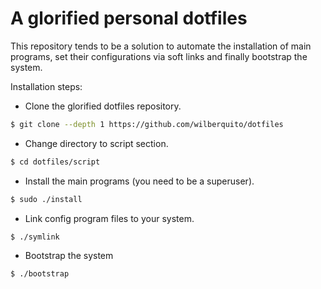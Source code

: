 # A glorified personal dotfiles

This repository tends to be a solution to automate the installation
of main programs, set their configurations via soft links and finally
bootstrap the system.

Installation steps:

- Clone the glorified dotfiles repository.

```sh
$ git clone --depth 1 https://github.com/wilberquito/dotfiles
```

- Change directory to script section.

```sh
$ cd dotfiles/script
```

- Install the main programs (you need to be a superuser).

```sh
$ sudo ./install
```

- Link config program files to your system.

```sh
$ ./symlink
```

- Bootstrap the system

```sh
$ ./bootstrap
```

